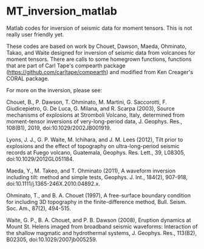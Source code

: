 # MT_inversion_matlab
Matlab codes for inversion of seismic data for moment tensors. This is not really user friendly yet.

These codes are based on work by Chouet, Dawson, Maeda, Ohminato, Takao, and Waite designed for inversion of seismic data from volcanoes for moment tensors. There are calls to some homegrown functions, functions that are part of Carl Tape's compearth package (https://github.com/carltape/compearth) and modified from Ken Creager's CORAL package.

For more on the inversion, please see:

Chouet, B., P. Dawson, T. Ohminato, M. Martini, G. Saccorotti, F. Giudicepietro, G. De Luca, G. Milana, and R. Scarpa (2003), Source mechanisms of explosions at Stromboli Volcano, Italy, determined from moment-tensor inversions of very-long-period data, J. Geophys. Res., 108(B1), 2019, doi:10.1029/2002JB001919.

Lyons, J. J., G. P. Waite, M. Ichihara, and J. M. Lees (2012), Tilt prior to explosions and the effect of topography on ultra-long-period seismic records at Fuego volcano, Guatemala, Geophys. Res. Lett., 39, L08305, doi:10.1029/2012GL051184.

Maeda, Y., M. Takeo, and T. Ohminato (2011), A waveform inversion including tilt: method and simple tests, Geophys. J. Int., 184(2), 907-918, doi:10.1111/j.1365-246X.2010.04892.x.

Ohminato, T., and B. A. Chouet (1997), A free-surface boundary condition for including 3D topography in the finite-difference method, Bull. Seism. Soc. Am., 87(2), 494-515.

Waite, G. P., B. A. Chouet, and P. B. Dawson (2008), Eruption dynamics at Mount St. Helens imaged from broadband seismic waveforms: Interaction of the shallow magmatic and hydrothermal systems, J. Geophys. Res., 113(B2), B02305, doi:10.1029/2007jb005259.
